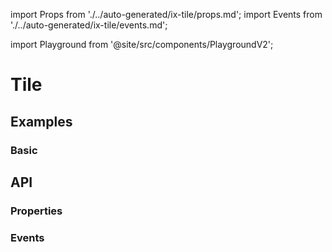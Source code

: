 import Props from './../auto-generated/ix-tile/props.md';
import Events from './../auto-generated/ix-tile/events.md';

import Playground from '@site/src/components/PlaygroundV2';

# Tile

## Examples

### Basic

<Playground
  name="tile" 
  height="22rem"
  examplesByName>
</Playground>

## API

### Properties

<Props />

### Events

<Events />
